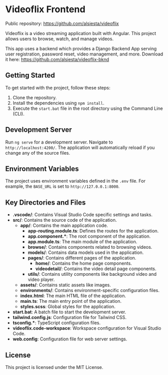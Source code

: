 # Videoflix Frontend
Public repository: https://github.com/alsiesta/videoflix

Videoflix is a video streaming application built with Angular. This project allows users to browse, watch, and manage videos. 

This app uses a backend which provides a Django Backend App serving user registration, password reset, video management, and more. Download it here: https://github.com/alsiesta/videoflix-bknd


## Getting Started

To get started with the project, follow these steps:

1. Clone the repository.
2. Install the dependencies using `npm install`.
3. Execute the `start.bat` file in the root directory using the Command Line (CLI).

## Development Server

Run `ng serve` for a development server. Navigate to `http://localhost:4200/`. The application will automatically reload if you change any of the source files.

## Environment Variables

The project uses environment variables defined in the `.env` file. For example, the `BASE_URL` is set to `http://127.0.0.1:8000`.


## Key Directories and Files

- **.vscode/**: Contains Visual Studio Code specific settings and tasks.
- **src/**: Contains the source code of the application.
  - **app/**: Contains the main application code.
    - **app-routing.module.ts**: Defines the routes for the application.
    - **app.component.\***: The root component of the application.
    - **app.module.ts**: The main module of the application.
    - **browse/**: Contains components related to browsing videos.
    - **models/**: Contains data models used in the application.
    - **pages/**: Contains different pages of the application.
      - **home/**: Contains the home page components.
      - **videodetail/**: Contains the video detail page components.
    - **utils/**: Contains utility components like background video and video player.
  - **assets/**: Contains static assets like images.
  - **environments/**: Contains environment-specific configuration files.
  - **index.html**: The main HTML file of the application.
  - **main.ts**: The main entry point of the application.
  - **styles.scss**: Global styles for the application.
- **start.bat**: A batch file to start the development server.
- **tailwind.config.js**: Configuration file for Tailwind CSS.
- **tsconfig.\***: TypeScript configuration files.
- **videoflix.code-workspace**: Workspace configuration for Visual Studio Code.
- **web.config**: Configuration file for web server settings.

## License

This project is licensed under the MIT License.

